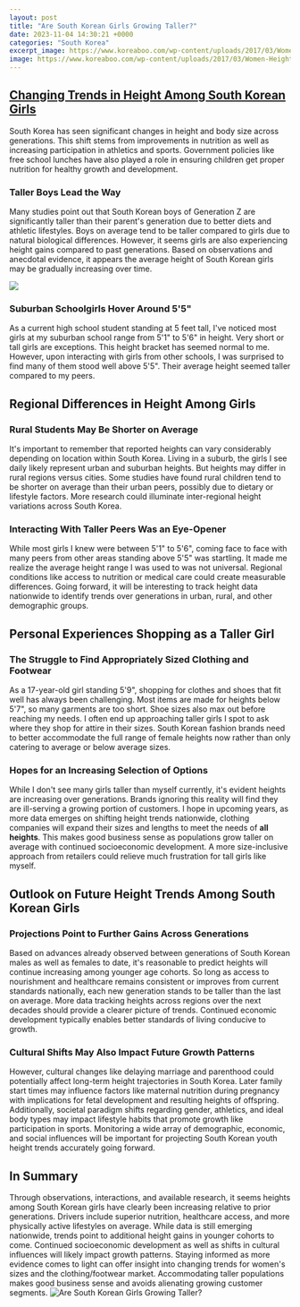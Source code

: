```yaml
---
layout: post
title: "Are South Korean Girls Growing Taller?"
date: 2023-11-04 14:30:21 +0000
categories: "South Korea"
excerpt_image: https://www.koreaboo.com/wp-content/uploads/2017/03/Women-Height.png
image: https://www.koreaboo.com/wp-content/uploads/2017/03/Women-Height.png
---
```


## [Changing Trends in Height Among South Korean Girls](https://ustoday.github.io/2024-01-08-voyage-en-ukraine-depuis-la-pologne/)
South Korea has seen significant changes in height and body size across generations. This shift stems from improvements in nutrition as well as increasing participation in athletics and sports. Government policies like free school lunches have also played a role in ensuring children get proper nutrition for healthy growth and development.
### Taller Boys Lead the Way
Many studies point out that South Korean boys of Generation Z are significantly taller than their parent's generation due to better diets and athletic lifestyles. Boys on average tend to be taller compared to girls due to natural biological differences. However, it seems girls are also experiencing height gains compared to past generations. Based on observations and anecdotal evidence, it appears the average height of South Korean girls may be gradually increasing over time.

![](https://www.oneindia.com/img/2018/07/korean-teens-1531115363.jpg)
### Suburban Schoolgirls Hover Around 5'5" 
As a current high school student standing at 5 feet tall, I've noticed most girls at my suburban school range from 5'1" to 5'6" in height. Very short or tall girls are exceptions. This height bracket has seemed normal to me. However, upon interacting with girls from other schools, I was surprised to find many of them stood well above 5'5". Their average height seemed taller compared to my peers. 
## **Regional Differences in Height Among Girls**
### Rural Students May Be Shorter on Average  
It's important to remember that reported heights can vary considerably depending on location within South Korea. Living in a suburb, the girls I see daily likely represent urban and suburban heights. But heights may differ in rural regions versus cities. Some studies have found rural children tend to be shorter on average than their urban peers, possibly due to dietary or lifestyle factors. More research could illuminate inter-regional height variations across South Korea.
### Interacting With Taller Peers Was an Eye-Opener
While most girls I knew were between 5'1" to 5'6", coming face to face with many peers from other areas standing above 5'5" was startling. It made me realize the average height range I was used to was not universal. Regional conditions like access to nutrition or medical care could create measurable differences. Going forward, it will be interesting to track height data nationwide to identify trends over generations in urban, rural, and other demographic groups.
## **Personal Experiences Shopping as a Taller Girl**  
### The Struggle to Find Appropriately Sized Clothing and Footwear
As a 17-year-old girl standing 5'9", shopping for clothes and shoes that fit well has always been challenging. Most items are made for heights below 5'7", so many garments are too short. Shoe sizes also max out before reaching my needs. I often end up approaching taller girls I spot to ask where they shop for attire in their sizes. South Korean fashion brands need to better accommodate the full range of female heights now rather than only catering to average or below average sizes.
### Hopes for an Increasing Selection of Options   
While I don't see many girls taller than myself currently, it's evident heights are increasing over generations. Brands ignoring this reality will find they are ill-serving a growing portion of customers. I hope in upcoming years, as more data emerges on shifting height trends nationwide, clothing companies will expand their sizes and lengths to meet the needs of **all heights**. This makes good business sense as populations grow taller on average with continued socioeconomic development. A more size-inclusive approach from retailers could relieve much frustration for tall girls like myself.
## **Outlook on Future Height Trends Among South Korean Girls**
### Projections Point to Further Gains Across Generations
Based on advances already observed between generations of South Korean males as well as females to date, it's reasonable to predict heights will continue increasing among younger age cohorts. So long as access to nourishment and healthcare remains consistent or improves from current standards nationally, each new generation stands to be taller than the last on average. More data tracking heights across regions over the next decades should provide a clearer picture of trends. Continued economic development typically enables better standards of living conducive to growth.
### Cultural Shifts May Also Impact Future Growth Patterns 
However, cultural changes like delaying marriage and parenthood could potentially affect long-term height trajectories in South Korea. Later family start times may influence factors like maternal nutrition during pregnancy with implications for fetal development and resulting heights of offspring. Additionally, societal paradigm shifts regarding gender, athletics, and ideal body types may impact lifestyle habits that promote growth like participation in sports. Monitoring a wide array of demographic, economic, and social influences will be important for projecting South Korean youth height trends accurately going forward. 
## **In Summary**
Through observations, interactions, and available research, it seems heights among South Korean girls have clearly been increasing relative to prior generations. Drivers include superior nutrition, healthcare access, and more physically active lifestyles on average. While data is still emerging nationwide, trends point to additional height gains in younger cohorts to come. Continued socioeconomic development as well as shifts in cultural influences will likely impact growth patterns. Staying informed as more evidence comes to light can offer insight into changing trends for women's sizes and the clothing/footwear market. Accommodating taller populations makes good business sense and avoids alienating growing customer segments.
![Are South Korean Girls Growing Taller?](https://www.koreaboo.com/wp-content/uploads/2017/03/Women-Height.png)